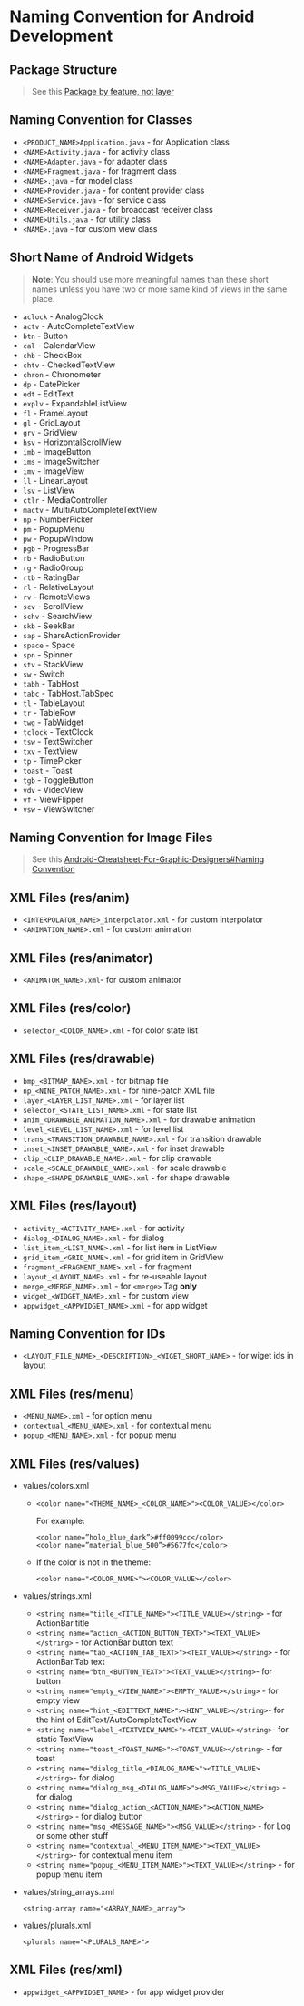 
# Naming Convention for Android Development

## Package Structure

> See this [Package by feature, not layer][1] 

<!--
 - `com.<COMPANY_NAME>.<PRODUCT_NAME>` - contain Application class **only**
 - `com.<COMPANY_NAME>.<PRODUCT_NAME>.activity` - contain all activities
 - `com.<COMPANY_NAME>.<PRODUCT_NAME>.adapter` - contain all adapters
 - `com.<COMPANY_NAME>.<PRODUCT_NAME>.api` - contain all network related classes
 - `com.<COMPANY_NAME>.<PRODUCT_NAME>.fragment` - contain all fragments 
 - `com.<COMPANY_NAME>.<PRODUCT_NAME>.model` - contain all models 
 - `com.<COMPANY_NAME>.<PRODUCT_NAME>.provider` - contain all database related classes
 - `com.<COMPANY_NAME>.<PRODUCT_NAME>.receiver` - contain all broadcast receiver classes
 - `com.<COMPANY_NAME>.<PRODUCT_NAME>.service` - contain all services 
 - `com.<COMPANY_NAME>.<PRODUCT_NAME>.util` - contain all utility classes
 - `com.<COMPANY_NAME>.<PRODUCT_NAME>.widget`- contain all custom views
-->

## Naming Convention for Classes

 - `<PRODUCT_NAME>Application.java` - for Application class
 - `<NAME>Activity.java` - for activity class
 - `<NAME>Adapter.java` - for adapter class
 - `<NAME>Fragment.java` - for fragment class
 - `<NAME>.java` - for model class
 - `<NAME>Provider.java` - for content provider class
 - `<NAME>Service.java` - for service class
 - `<NAME>Receiver.java` - for broadcast receiver class
 - `<NAME>Utils.java` - for utility class
 - `<NAME>.java` - for custom view class 

## Short Name of Android Widgets

> **Note**: You should use more meaningful names than these short names unless you have two or more same kind of views in the same place.

 - `aclock` - AnalogClock
 - `actv` - AutoCompleteTextView
 - `btn` - Button
 - `cal` - CalendarView
 - `chb` - CheckBox
 - `chtv` - CheckedTextView
 - `chron` - Chronometer
 - `dp` - DatePicker
 - `edt` - EditText
 - `explv` - ExpandableListView
 - `fl` - FrameLayout
 - `gl` - GridLayout
 - `grv` - GridView
 - `hsv` - HorizontalScrollView
 - `imb` - ImageButton
 - `ims` - ImageSwitcher
 - `imv` - ImageView
 - `ll` - LinearLayout
 - `lsv` - ListView
 - `ctlr` - MediaController
 - `mactv` - MultiAutoCompleteTextView
 - `np` - NumberPicker
 - `pm` - PopupMenu
 - `pw` - PopupWindow
 - `pgb` - ProgressBar
 - `rb` - RadioButton
 - `rg` - RadioGroup
 - `rtb` - RatingBar
 - `rl` - RelativeLayout
 - `rv` - RemoteViews
 - `scv` - ScrollView
 - `schv` - SearchView
 - `skb` - SeekBar
 - `sap` - ShareActionProvider
 - `space` - Space
 - `spn` - Spinner
 - `stv` - StackView
 - `sw` - Switch
 - `tabh` - TabHost
 - `tabc` - TabHost.TabSpec
 - `tl` - TableLayout
 - `tr` - TableRow
 - `twg` - TabWidget
 - `tclock` - TextClock
 - `tsw` - TextSwitcher
 - `txv` - TextView
 - `tp` - TimePicker
 - `toast` - Toast
 - `tgb` - ToggleButton
 - `vdv` - VideoView
 - `vf` - ViewFlipper
 - `vsw` - ViewSwitcher

## Naming Convention for Image Files
> See this [Android-Cheatsheet-For-Graphic-Designers#Naming Convention][2]
 
## XML Files (res/anim)

 - `<INTERPOLATOR_NAME>_interpolator.xml` - for custom interpolator
 - `<ANIMATION_NAME>.xml` - for custom animation

## XML Files (res/animator)

 - `<ANIMATOR_NAME>.xml`- for custom animator

## XML Files (res/color)

 - `selector_<COLOR_NAME>.xml` - for color state list

## XML Files (res/drawable)

 - `bmp_<BITMAP_NAME>.xml` - for bitmap file
 - `np_<NINE_PATCH_NAME>.xml` - for nine-patch XML file
 - `layer_<LAYER_LIST_NAME>.xml` - for layer list
 - `selector_<STATE_LIST_NAME>.xml` - for state list
 - `anim_<DRAWABLE_ANIMATION_NAME>.xml` - for drawable animation
 - `level_<LEVEL_LIST_NAME>.xml` - for level list
 - `trans_<TRANSITION_DRAWABLE_NAME>.xml` - for transition drawable
 - `inset_<INSET_DRAWABLE_NAME>.xml` - for inset drawable
 - `clip_<CLIP_DRAWABLE_NAME>.xml` - for clip drawable
 - `scale_<SCALE_DRAWABLE_NAME>.xml` - for scale drawable
 - `shape_<SHAPE_DRAWABLE_NAME>.xml` - for shape drawable

## XML Files (res/layout)

 - `activity_<ACTIVITY_NAME>.xml` - for activity
 - `dialog_<DIALOG_NAME>.xml` - for dialog
 - `list_item_<LIST_NAME>.xml` - for list item in ListView
 - `grid_item_<GRID_NAME>.xml` - for grid item in GridView
 - `fragment_<FRAGMENT_NAME>.xml` - for fragment
 - `layout_<LAYOUT_NAME>.xml` - for re-useable layout
 - `merge_<MERGE_NAME>.xml` - for `<merge>` Tag **only**
 - `widget_<WIDGET_NAME>.xml` - for custom view
 - `appwidget_<APPWIDGET_NAME>.xml` - for app widget
  
## Naming Convention for IDs
 - `<LAYOUT_FILE_NAME>_<DESCRIPTION>_<WIGET_SHORT_NAME>` - for wiget ids in layout

## XML Files (res/menu)

 - `<MENU_NAME>.xml` - for option menu
 - `contextual_<MENU_NAME>.xml` - for contextual menu
 - `popup_<MENU_NAME>.xml` - for popup menu

## XML Files (res/values)

 - values/colors.xml
 
    - `<color name="<THEME_NAME>_<COLOR_NAME>"><COLOR_VALUE></color>`
    
        For example: 
        ```
        <color name=”holo_blue_dark”>#ff0099cc</color> 
        <color name=”material_blue_500”>#5677fc</color>
        ```

    - If the color is not in the theme: 
      
      `<color name="<COLOR_NAME>"><COLOR_VALUE></color>`

 - values/strings.xml
    - `<string name="title_<TITLE_NAME>"><TITLE_VALUE></string>` - for ActionBar title
    - `<string name="action_<ACTION_BUTTON_TEXT>"><TEXT_VALUE></string>` - for ActionBar button text
    - `<string name="tab_<ACTION_TAB_TEXT>"><TEXT_VALUE></string>` - for ActionBar.Tab text
    - `<string name="btn_<BUTTON_TEXT>"><TEXT_VALUE></string>`- for button
    - `<string name="empty_<VIEW_NAME>"><EMPTY_VALUE></string>` - for empty view
    - `<string name="hint_<EDITTEXT_NAME>"><HINT_VALUE></string>`- for the hint of EditText/AutoCompleteTextView
    - `<string name="label_<TEXTVIEW_NAME>"><TEXT_VALUE></string>`- for static TextView
    - `<string name="toast_<TOAST_NAME>"><TOAST_VALUE></string>` - for toast
    - `<string name="dialog_title_<DIALOG_NAME>"><TITLE_VALUE></string>`- for dialog
    - `<string name="dialog_msg_<DIALOG_NAME>"><MSG_VALUE></string>` - for dialog
    - `<string name="dialog_action_<ACTION_NAME>"><ACTION_NAME></string>` - for dialog button
    - `<string name="msg_<MESSAGE_NAME>"><MSG_VALUE></string>` - for Log or some other stuff
    - `<string name="contextual_<MENU_ITEM_NAME>"><TEXT_VALUE></string>`- for contextual menu item
    - `<string name="popup_<MENU_ITEM_NAME>"><TEXT_VALUE></string>` - for popup menu item
    
 - values/string_arrays.xml

    `<string-array name="<ARRAY_NAME>_array">`

 - values/plurals.xml

    `<plurals name="<PLURALS_NAME>">`
    
<!-- values/attrs.xml values/dimens.xml values/styles.xml values/themes.xml values/ids.xml values/bools.xml -->

## XML Files (res/xml)

 - `appwidget_<APPWIDGET_NAME>` - for app widget provider

  [1]:http://www.javapractices.com/topic/TopicAction.do;jsessionid=0BF4844350780B6F55476E1137FF4893?Id=205
  [2]:http://petrnohejl.github.io/Android-Cheatsheet-For-Graphic-Designers/#naming-conventions

